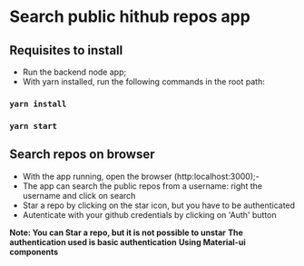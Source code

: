 # Search public hithub repos app


## Requisites to install

- Run the backend node app;
- With yarn installed, run the following commands in the root path:

### `yarn install`
### `yarn start`


## Search repos on browser

- With the app running, open the browser (http:localhost:3000);-
- The app can search the public repos from a username: right the username and click on search
- Star a repo by clicking on the star icon, but you have to be authenticated
- Autenticate with your github credentials by clicking on 'Auth' button

**Note: You can Star a repo, but it is not possible to unstar**
**The authentication used is basic authentication**
**Using Material-ui components**

